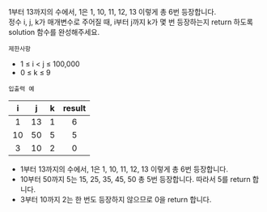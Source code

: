 1부터 13까지의 수에서, 1은 1, 10, 11, 12, 13 이렇게 총 6번 등장합니다.
<br>
정수 i, j, k가 매개변수로 주어질 때, i부터 j까지 k가 몇 번 등장하는지 return 하도록 solution 함수를 완성해주세요.

`제한사항`

- 1 ≤ i < j ≤ 100,000
- 0 ≤ k ≤ 9

`입출력 예`

|i|j|k|result|
|:-:|:-:|:-:|:-:|
|1|13|1|6|
|10|50|5|5|
|3|10|2|0|

- 1부터 13까지의 수에서, 1은 1, 10, 11, 12, 13 이렇게 총 6번 등장합니다.
- 10부터 50까지 5는 15, 25, 35, 45, 50 총 5번 등장합니다. 따라서 5를 return 합니다.
- 3부터 10까지 2는 한 번도 등장하지 않으므로 0을 return 합니다.
